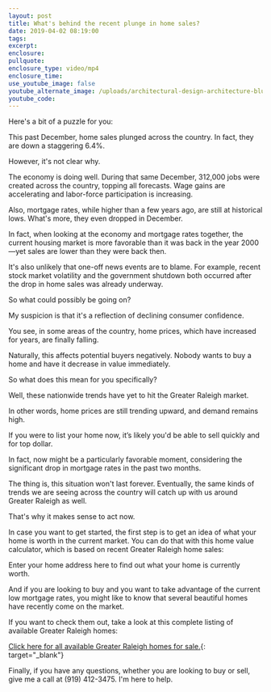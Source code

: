 ```yaml
---
layout: post
title: What's behind the recent plunge in home sales?
date: 2019-04-02 08:19:00
tags:
excerpt:
enclosure:
pullquote:
enclosure_type: video/mp4
enclosure_time:
use_youtube_image: false
youtube_alternate_image: /uploads/architectural-design-architecture-blue-sky-462358.jpg
youtube_code:
---
```


Here's a bit of a puzzle for you:

This past December, home sales plunged across the country. In fact, they are down a staggering 6.4%.

However, it's not clear why.

The economy is doing well. During that same December, 312,000 jobs were created across the country, topping all forecasts. Wage gains are accelerating and labor-force participation is increasing.

Also, mortgage rates, while higher than a few years ago, are still at historical lows. What's more, they even dropped in December.

In fact, when looking at the economy and mortgage rates together, the current housing market is more favorable than it was back in the year 2000—yet sales are lower than they were back then.

It's also unlikely that one-off news events are to blame. For example, recent stock market volatility and the government shutdown both occurred after the drop in home sales was already underway.

So what could possibly be going on?

My suspicion is that it's a reflection of declining consumer confidence.

You see, in some areas of the country, home prices, which have increased for years, are finally falling.

Naturally, this affects potential buyers negatively. Nobody wants to buy a home and have it decrease in value immediately.

So what does this mean for you specifically?

Well, these nationwide trends have yet to hit the Greater Raleigh market.

In other words, home prices are still trending upward, and demand remains high.

If you were to list your home now, it’s likely you'd be able to sell quickly and for top dollar.

In fact, now might be a particularly favorable moment, considering the significant drop in mortgage rates in the past two months.

The thing is, this situation won't last forever. Eventually, the same kinds of trends we are seeing across the country will catch up with us around Greater Raleigh as well.

That's why it makes sense to act now.

In case you want to get started, the first step is to get an idea of what your home is worth in the current market. You can do that with this home value calculator, which is based on recent Greater Raleigh home sales:

Enter your home address here to find out what your home is currently worth.

And if you are looking to buy and you want to take advantage of the current low mortgage rates, you might like to know that several beautiful homes have recently come on the market.

If you want to check them out, take a look at this complete listing of available Greater Raleigh homes:

[Click here for all available Greater Raleigh homes for sale.](https://www.searchhomesinraleigh.com/){: target="_blank"}

Finally, if you have any questions, whether you are looking to buy or sell, give me a call at (919) 412-3475. I'm here to help.